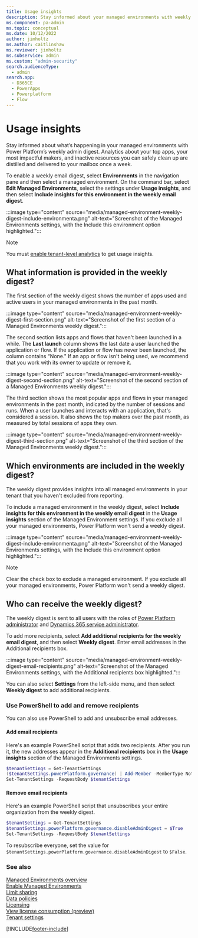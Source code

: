 ```yaml
---
title: Usage insights
description: Stay informed about your managed environments with weekly digests.
ms.component: pa-admin
ms.topic: conceptual
ms.date: 10/12/2022
author: jimholtz
ms.author: caitlinshaw
ms.reviewer: jimholtz
ms.subservice: admin
ms.custom: "admin-security"
search.audienceType: 
  - admin
search.app:
  - D365CE
  - PowerApps
  - Powerplatform
  - Flow
---
```


# Usage insights

<!-- https://go.microsoft.com/fwlink/?linkid=2194598 and 2211177 -->

Stay informed about what’s happening in your managed environments with Power Platform’s weekly admin digest. Analytics about your top apps, your most impactful makers, and inactive resources you can safely clean up are distilled and delivered to your mailbox once a week.

To enable a weekly email digest, select **Environments** in the navigation pane and then select a managed environment. On the command bar, select **Edit Managed Environments**, select the settings under **Usage insights**, and then select **Include insights for this environment in the weekly email digest**. 

:::image type="content" source="media/managed-environment-weekly-digest-include-environmenta.png" alt-text="Screenshot of the Managed Environments settings, with the Include this environment option highlighted.":::

> [!NOTE]
> You must [enable tenant-level analytics](tenant-level-analytics.md#how-do-i-enable-tenant-level-analytics) to get usage insights.

## What information is provided in the weekly digest?

The first section of the weekly digest shows the number of apps used and active users in your managed environments in the past month.

:::image type="content" source="media/managed-environment-weekly-digest-first-section.png" alt-text="Screenshot of the first section of a Managed Environments weekly digest.":::

The second section lists apps and flows that haven't been launched in a while. The **Last launch** column shows the last date a user launched the application or flow. If the application or flow has never been launched, the column contains “None." If an app or flow isn't being used, we recommend that you work with its owner to update or remove it.

:::image type="content" source="media/managed-environment-weekly-digest-second-section.png" alt-text="Screenshot of the second section of a Managed Environments weekly digest.":::

The third section shows the most popular apps and flows in your managed environments in the past month, indicated by the number of sessions and runs. When a user launches and interacts with an application, that's considered a session. It also shows the top makers over the past month, as measured by total sessions of apps they own.

:::image type="content" source="media/managed-environment-weekly-digest-third-section.png" alt-text="Screenshot of the third section of the Managed Environments weekly digest.":::

## Which environments are included in the weekly digest?

The weekly digest provides insights into all managed environments in your tenant that you haven't excluded from reporting.

To include a managed environment in the weekly digest, select **Include insights for this environment in the weekly email digest** in the **Usage insights** section of the Managed Environment settings. If you exclude all your managed environments, Power Platform won't send a weekly digest.

:::image type="content" source="media/managed-environment-weekly-digest-include-environmenta.png" alt-text="Screenshot of the Managed Environments settings, with the Include this environment option highlighted.":::

> [!NOTE]
> Clear the check box to exclude a managed environment. If you exclude all your managed environments, Power Platform won't send a weekly digest.

## Who can receive the weekly digest?

The weekly digest is sent to all users with the roles of [Power Platform administrator](use-service-admin-role-manage-tenant.md#power-platform-administrator) and [Dynamics 365 service administrator](use-service-admin-role-manage-tenant.md#dynamics-365-administrator).

To add more recipients, select **Add additional recipients for the weekly email digest**, and then select **Weekly digest**. Enter email addresses in the Additional recipients box.

:::image type="content" source="media/managed-environment-weekly-digest-email-recipients.png" alt-text="Screenshot of the Managed Environments settings, with the Additional recipients box highlighted.":::

You can also select **Settings** from the left-side menu, and then select **Weekly digest** to add additional recipients.

### Use PowerShell to add and remove recipients

You can also use PowerShell to add and unsubscribe email addresses.

#### Add email recipients

Here's an example PowerShell script that adds two recipients. After you run it, the new addresses appear in the **Additional recipients** box in the **Usage insights** section of the Managed Environments settings.

```powershell
$tenantSettings = Get-TenantSettings  
($tenantSettings.powerPlatform.governance) | Add-Member -MemberType NoteProperty -Name additionalAdminDigestEmailRecipients -Value 'fakeEmail@contoso.com;otherFakeEmail@contoso.com'  
Set-TenantSettings -RequestBody $tenantSettings 
```

#### Remove email recipients

Here's an example PowerShell script that unsubscribes your entire organization from the weekly digest.

```powershell
$tenantSettings = Get-TenantSettings  
$tenantSettings.powerPlatform.governance.disableAdminDigest = $True  
Set-TenantSettings -RequestBody $tenantSettings 
```

To resubscribe everyone, set the value for `$tenantSettings.powerPlatform.governance.disableAdminDigest` to `$False`.

### See also
[Managed Environments overview](managed-environment-overview.md)  <br />
[Enable Managed Environments](managed-environment-enable.md)  <br />
[Limit sharing](managed-environment-sharing-limits.md)  <br />
[Data policies](managed-environment-data-policies.md)  <br />
[Licensing](managed-environment-licensing.md)  <br />
[View license consumption (preview)](view-license-consumption-issues.md) <br />
[Tenant settings](tenant-settings.md)



[!INCLUDE[footer-include](../includes/footer-banner.md)]
